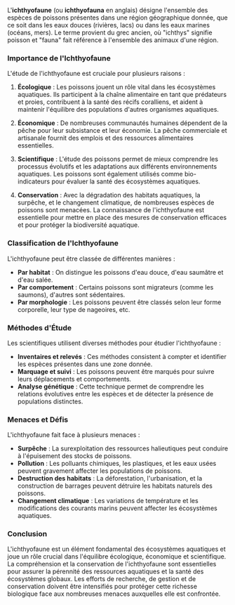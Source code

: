 L'**ichthyofaune** (ou **ichthyofauna** en anglais) désigne l'ensemble des espèces de poissons présentes dans une région géographique donnée, que ce soit dans les eaux douces (rivières, lacs) ou dans les eaux marines (océans, mers). Le terme provient du grec ancien, où "ichthys" signifie poisson et "fauna" fait référence à l'ensemble des animaux d'une région.

### Importance de l'Ichthyofaune

L'étude de l'ichthyofaune est cruciale pour plusieurs raisons :

1. **Écologique** : Les poissons jouent un rôle vital dans les écosystèmes aquatiques. Ils participent à la chaîne alimentaire en tant que prédateurs et proies, contribuent à la santé des récifs coralliens, et aident à maintenir l'équilibre des populations d'autres organismes aquatiques.

2. **Économique** : De nombreuses communautés humaines dépendent de la pêche pour leur subsistance et leur économie. La pêche commerciale et artisanale fournit des emplois et des ressources alimentaires essentielles.

3. **Scientifique** : L'étude des poissons permet de mieux comprendre les processus évolutifs et les adaptations aux différents environnements aquatiques. Les poissons sont également utilisés comme bio-indicateurs pour évaluer la santé des écosystèmes aquatiques.

4. **Conservation** : Avec la dégradation des habitats aquatiques, la surpêche, et le changement climatique, de nombreuses espèces de poissons sont menacées. La connaissance de l'ichthyofaune est essentielle pour mettre en place des mesures de conservation efficaces et pour protéger la biodiversité aquatique.

### Classification de l'Ichthyofaune

L'ichthyofaune peut être classée de différentes manières :

- **Par habitat** : On distingue les poissons d'eau douce, d'eau saumâtre et d'eau salée.
- **Par comportement** : Certains poissons sont migrateurs (comme les saumons), d'autres sont sédentaires.
- **Par morphologie** : Les poissons peuvent être classés selon leur forme corporelle, leur type de nageoires, etc.

### Méthodes d'Étude

Les scientifiques utilisent diverses méthodes pour étudier l'ichthyofaune :

- **Inventaires et relevés** : Ces méthodes consistent à compter et identifier les espèces présentes dans une zone donnée.
- **Marquage et suivi** : Les poissons peuvent être marqués pour suivre leurs déplacements et comportements.
- **Analyse génétique** : Cette technique permet de comprendre les relations évolutives entre les espèces et de détecter la présence de populations distinctes.

### Menaces et Défis

L'ichthyofaune fait face à plusieurs menaces :

- **Surpêche** : La surexploitation des ressources halieutiques peut conduire à l'épuisement des stocks de poissons.
- **Pollution** : Les polluants chimiques, les plastiques, et les eaux usées peuvent gravement affecter les populations de poissons.
- **Destruction des habitats** : La déforestation, l'urbanisation, et la construction de barrages peuvent détruire les habitats naturels des poissons.
- **Changement climatique** : Les variations de température et les modifications des courants marins peuvent affecter les écosystèmes aquatiques.

### Conclusion

L'ichthyofaune est un élément fondamental des écosystèmes aquatiques et joue un rôle crucial dans l'équilibre écologique, économique et scientifique. La compréhension et la conservation de l'ichthyofaune sont essentielles pour assurer la pérennité des ressources aquatiques et la santé des écosystèmes globaux. Les efforts de recherche, de gestion et de conservation doivent être intensifiés pour protéger cette richesse biologique face aux nombreuses menaces auxquelles elle est confrontée.